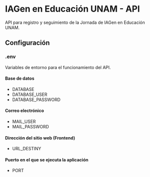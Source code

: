 # IAGen en Educación UNAM - API

API para registro y seguimiento de la Jornada de IAGen en Educación UNAM.

## Configuración

### .env
Variables de entorno para el funcionamiento del API.

#### Base de datos
- DATABASE
- DATABASE_USER
- DATABASE_PASSWORD

#### Correo electrónico
- MAIL_USER
- MAIL_PASSWORD

#### Dirección del sitio web (Frontend)
- URL_DESTINY

#### Puerto en el que se ejecuta la aplicación
- PORT
